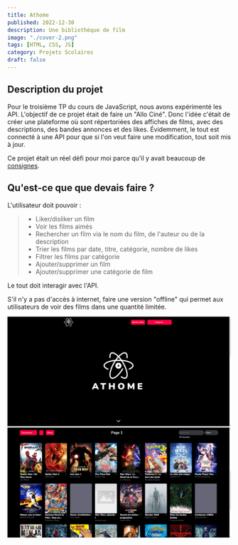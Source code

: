 ```yaml
---
title: Athome
published: 2022-12-30
description: Une bibliothèque de film
image: "./cover-2.png"
tags: [HTML, CSS, JS]
category: Projets Scolaires
draft: false
---
```


<!-- # Athome -->

## Description du projet

Pour le troisième TP du cours de JavaScript, nous avons expérimenté les API.
L'objectif de ce projet était de faire un "Allo Ciné".
Donc l'idée c'était de créer une plateforme où sont répertoriées des affiches de films, avec des descriptions, des bandes annonces et des likes.
Évidemment, le tout est connecté à une API pour que si l'on veut faire une modification, tout soit mis à jour.

Ce projet était un réel défi pour moi parce qu'il y avait beaucoup de [consignes](#consignes).

## Qu'est-ce que que devais faire ?

L'utilisateur doit pouvoir :

> - Liker/disliker un film<br/>
> - Voir les films aimés<br/>
> - Rechercher un film via le nom du film, de l'auteur ou de la description<br/>
> - Trier les films par date, titre, catégorie, nombre de likes<br/>
> - Filtrer les films par catégorie<br/>
> - Ajouter/supprimer un film<br/>
> - Ajouter/supprimer une catégorie de film<br/>

Le tout doit interagir avec l'API.

S'il n'y a pas d'accès à internet, faire une version "offline" qui permet aux utilisateurs de voir des films dans une quantité limitée.


![](athome-main.png)
![](athome-movies.png)